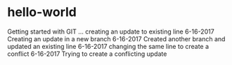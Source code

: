 # hello-world
Getting started with GIT ... creating an update to existing line
6-16-2017 Creating an update in a new branch 
6-16-2017 Created another branch and updated an existing line
6-16-2017 changing the same line to create a conflict 
6-16-2017 Trying to create a conflicting update